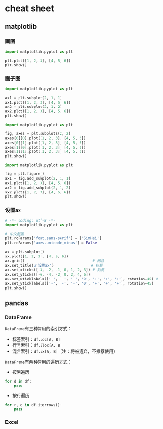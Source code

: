 # cheat sheet

## matplotlib

### 画图

```python
import matplotlib.pyplot as plt

plt.plot([1, 2, 3], [4, 5, 6])
plt.show()
```

### 画子图

```python
import matplotlib.pyplot as plt

ax1 = plt.subplot(2, 1, 1)
ax1.plot([1, 2, 3], [4, 5, 6])
ax2 = plt.subplot(2, 1, 2)
ax2.plot([1, 2, 3], [4, 5, 6])
plt.show()
```

```python
import matplotlib.pyplot as plt

fig, axes = plt.subplots(2, 2)
axes[0][0].plot([1, 2, 3], [4, 5, 6])
axes[0][1].plot([1, 2, 3], [4, 5, 6])
axes[1][0].plot([1, 2, 3], [4, 5, 6])
axes[1][1].plot([1, 2, 3], [4, 5, 6])
plt.show()
```

```python
import matplotlib.pyplot as plt

fig = plt.figure()
ax1 = fig.add_subplot(2, 1, 1)
ax1.plot([1, 2, 3], [4, 5, 6])
ax2 = fig.add_subplot(2, 1, 2)
ax2.plot([1, 2, 3], [4, 5, 6])
plt.show()
```

### 设置ax

```python
# -*- coding: utf-8 -*-
import matplotlib.pyplot as plt

# 中文配置
plt.rcParams['font.sans-serif'] = ['SimHei']
plt.rcParams['axes.unicode_minus'] = False

ax = plt.subplot()
ax.plot([1, 2, 3], [4, 5, 6])
ax.grid()                               # 网格
ax.set_title(u'设置ax')                 # 标题
ax.set_xticks([-3, -2, -1, 0, 1, 2, 3]) # 刻度
ax.set_yticks([-6, -4, -2, 0, 2, 4, 6])
ax.set_xticklabels(['-', '-', '-', '0', '+', '+', '+'], rotation=45) # 刻度标签
ax.set_yticklabels(['-', '-', '-', '0', '+', '+', '+'], rotation=45)
plt.show()
```

## pandas

### DataFrame

`DataFrame`有三种常用的索引方式：

- 标签索引：`df.loc[A, B]`
- 行号索引：`df.iloc[A, B]`
- 混合索引：`df.ix[A, B]`（注：将被遗弃，不推荐使用）

`DataFrame`有两种常用的遍历方式：

- 按列遍历

```python
for d in df:
    pass
```

- 按行遍历

```python
for r, c in df.iterrows():
    pass
```

### Excel